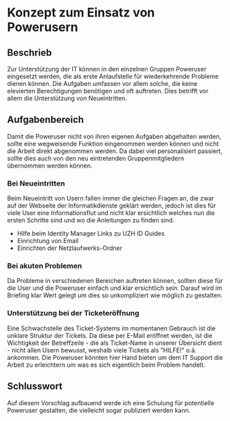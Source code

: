 # Konzept zum Einsatz von Powerusern

## Beschrieb
Zur Unterstützung der IT können in den einzelnen Gruppen Poweruser eingesetzt
werden, die als erste Anlaufstelle für wiederkehrende Probleme dienen können.
Die Aufgaben umfassen vor allem solche, die keine elevierten Berechtigungen 
benötigen und oft auftreten. Dies betrifft vor allem die Unterstützung von 
Neueintritten.

## Aufgabenbereich

Damit die Poweruser nicht von ihren eigenen Aufgaben abgehalten werden, sollte
eine wegweisende Funktion eingenommen werden können und nicht die Arbeit 
direkt abgenommen werden. Da dabei viel personalisiert passiert, sollte dies 
auch von den neu eintretenden Gruppenmitgliedern übernommen werden können.

### Bei Neueintritten

Beim Neueintritt von Usern fallen immer die gleichen Fragen an, die zwar auf
der Webseite der Informatikdienste geklärt werden, jedoch ist dies für viele
User eine Informationsflut und nicht klar ersichtlich welches nun die ersten
Schritte sind und wo die Anleitungen zu finden sind.

* Hilfe beim Identity Manager
	Links zu UZH ID Guides
* Einrichtung von Email
* Einrichten der Netzlaufwerks-Ordner

### Bei akuten Problemen

Da Probleme in verschiedenen Bereichen auftreten können, sollten diese für die
User und die Poweruser einfach und klar ersichtlich sein. Darauf wird im
Briefing klar Wert gelegt um dies so unkompliziert wie möglich zu gestalten.

### Unterstützung bei der Ticketeröffnung

Eine Schwachstelle des Ticket-Systems im momentanen Gebrauch ist die unklare
Struktur der Tickets. Da diese per E-Mail eröffnet werden, ist die Wichtigkeit
der Betreffzeile - die als Ticket-Name in unserer Übersicht dient - nicht allen
Usern bewusst, weshalb viele Tickets als "HILFE!" o.ä. ankommen. Die Poweruser
könnten hier Hand bieten um dem IT Support die Arbeit zu erleichtern um was es
sich eigentlich beim Problem handelt.

## Schlusswort

Auf diesem Vorschlag aufbauend werde ich eine Schulung für potentielle
Poweruser gestalten, die vielleicht sogar publiziert werden kann.

